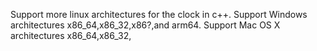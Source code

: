 

Support more linux architectures for the clock in c++. Support Windows architectures x86_64,x86_32,x86?,and arm64. Support Mac OS X architectures x86_64,x86_32,
